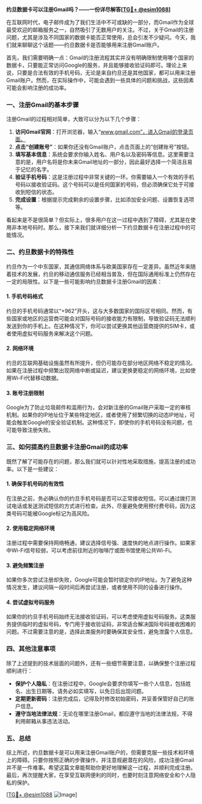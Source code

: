 **约旦数据卡可以注册Gmail吗？——一份详尽解答[[TG💪+ @esim1088](https://t.me/s/esim1088)]**

在互联网时代，电子邮件成为了我们生活中不可或缺的一部分，而Gmail作为全球最受欢迎的邮箱服务之一，自然吸引了无数用户的关注。不过，关于Gmail的注册问题，尤其是涉及不同国家的数据卡能否正常使用，总会引发不少疑问。今天，我们就来聊聊这个话题——约旦数据卡是否能够用来注册Gmail账户。

首先，我们需要明确一点：Gmail的注册流程其实并没有明确限制使用哪个国家的数据卡，只要能正常访问Google的服务，并且能够接收验证码即可。理论上来说，只要是合法有效的手机号码，无论是来自约旦还是其他国家，都可以用来注册Gmail账户。然而，在实际操作中，可能会遇到一些具体的问题和挑战，这些因素可能会影响注册的成功率。

### **一、注册Gmail的基本步骤**

注册Gmail的过程相对简单，大致可以分为以下几个步骤：

1. **访问Gmail官网**：打开浏览器，输入“www.gmail.com”，进入Gmail的登录页面。
2. **点击“创建账号”**：如果你还没有Gmail账户，点击页面上的“创建账号”按钮。
3. **填写基本信息**：系统会要求你输入姓名、用户名以及密码等信息。这里需要注意的是，用户名将是你未来Gmail地址的一部分，因此最好选择一个简洁且易于记忆的名字。
4. **验证手机号码**：这是注册过程中非常关键的一环。你需要输入一个有效的手机号码以接收验证码。这个号码可以是任何国家的号码，但必须确保它处于可接收到短信的状态。
5. **完成设置**：根据提示完成剩余的设置步骤，比如添加安全问题、设置恢复选项等。

看起来是不是很简单？但实际上，很多用户在这一过程中遇到了障碍，尤其是在使用非本地号码时。那么，接下来我们就详细分析一下约旦数据卡在注册过程中的可能情况。

### **二、约旦数据卡的特殊性**

约旦作为一个中东国家，其通信网络体系与欧美国家存在一定差异。虽然近年来随着技术的发展，约旦的移动通信服务已经相当普及，但在国际通用标准上仍然存在一定的局限性。以下是一些可能影响约旦数据卡注册Gmail的因素：

#### **1. 手机号码格式**
约旦的手机号码通常以“+962”开头，这与大多数国家的国际区号相同。然而，有些国家或地区的运营商可能会对国际号码的接收能力有限制，导致验证码无法顺利发送到你的手机上。在这种情况下，你可以尝试更换其他运营商提供的SIM卡，或者使用虚拟号码服务来解决这个问题。

#### **2. 网络环境**
约旦的互联网基础设施虽然有所提升，但仍可能存在部分地区网络不稳定的情况。如果在注册过程中频繁出现网络中断或延迟，建议更换更稳定的网络环境，比如使用Wi-Fi代替移动数据。

#### **3. 账号注册限制**
Google为了防止垃圾邮件和滥用行为，会对新注册的Gmail账户采取一定的审核机制。如果你的IP地址位于某些特定地区，或者使用了频繁切换的动态IP地址，可能会触发Google的安全验证机制。这种情况下，即使你的手机号码没有问题，也可能导致注册失败。

### **三、如何提高约旦数据卡注册Gmail的成功率**

既然了解了可能存在的问题，那么我们就可以针对性地采取措施，提高注册的成功率。以下是一些建议：

#### **1. 确保手机号码的有效性**
在注册之前，务必确认你的约旦手机号码是否可以正常接收短信。可以通过拨打测试电话或发送测试短信的方式进行检查。此外，尽量避免使用预付费号码，因为这类号码可能被Google标记为高风险。

#### **2. 使用稳定网络环境**
注册过程中需要保持网络畅通，建议选择信号强、速度快的地点进行操作。如果家中Wi-Fi信号较弱，可以考虑前往附近的咖啡厅或图书馆使用公共Wi-Fi。

#### **3. 避免频繁注册**
如果你多次尝试注册却失败，Google可能会暂时锁定你的IP地址。为了避免这种情况发生，建议间隔一段时间后再尝试注册，或者使用不同的设备进行操作。

#### **4. 尝试虚拟号码服务**
如果你的约旦手机号码始终无法接收验证码，可以考虑使用虚拟号码服务。这类服务提供临时的虚拟号码，专门用于接收验证码，非常适合解决国际号码接收困难的问题。不过需要注意的是，选择此类服务时要确保其安全性，避免泄露个人信息。

### **四、其他注意事项**

除了上述提到的技术层面的问题外，还有一些细节需要注意，以确保整个注册过程顺利进行：

- **保护个人隐私**：在注册过程中，Google会要求你填写一些个人信息，包括姓名、出生日期等。请务必如实填写，以免日后出现问题。
- **定期更新密码**：注册完成后，记得及时修改初始密码，并妥善保管好自己的账户信息。
- **遵守当地法律法规**：无论在哪里注册Gmail，都应遵守当地的法律法规，不得利用邮箱从事违法活动。

### **五、总结**

综上所述，约旦数据卡是可以用来注册Gmail账户的，但需要克服一些技术和环境上的障碍。只要你按照正确的步骤操作，并注意规避潜在的风险，成功注册Gmail并不是一件难事。希望这篇文章能帮助你更好地理解这一过程，并顺利完成注册。最后，再次提醒大家，在享受互联网便利的同时，也要时刻注意网络安全和个人隐私的保护。

[[TG💪+ @esim1088](https://t.me/s/esim1088) ![Image](https://i.postimg.cc/4NQfJmqS/Snipaste-2025-05-13-00-14-12.png)]